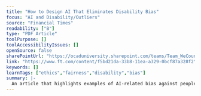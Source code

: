 ```yaml
---
title: "How to Design AI That Eliminates Disability Bias"
focus: "AI and Disability/Outliers"
source: "Financial Times"
readability: ["B"]
type: "PDF Article"
toolPurpose: []
toolAccessibilityIssues: []
openSource: false
sharePointUrl: "https://ocaduniversity.sharepoint.com/teams/Team_WeCount/Shared%20Documents/Resources%20and%20Tools/Literature%20(curated)/How%20to%20design%20AI%20that%20eliminates%20disability%20bias%20Financial%20Times.pdf"
link: "https://www.ft.com/content/f5bd21da-33b8-11ea-a329-0bcf87a328f2"
keywords: []
learnTags: ["ethics","fairness","disability","bias"]
summary: |-
  An article that highlights examples of AI-related bias against people with disabilities.
---
```


